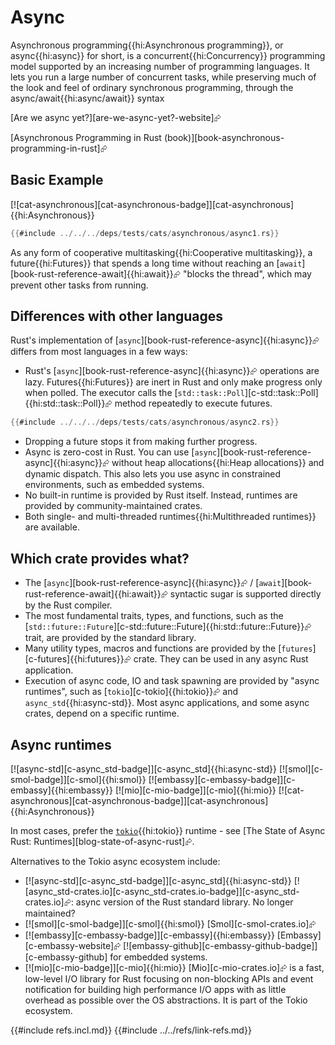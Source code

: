# Async

Asynchronous programming{{hi:Asynchronous programming}}, or async{{hi:async}} for short, is a concurrent{{hi:Concurrency}} programming model supported by an increasing number of programming languages. It lets you run a large number of concurrent tasks, while preserving much of the look and feel of ordinary synchronous programming, through the async/await{{hi:async/await}} syntax

[Are we async yet?][are-we-async-yet?-website]⮳

[Asynchronous Programming in Rust (book)][book-asynchronous-programming-in-rust]⮳

## Basic Example

[![cat-asynchronous][cat-asynchronous-badge]][cat-asynchronous]{{hi:Asynchronous}}

```rust
{{#include ../../../deps/tests/cats/asynchronous/async1.rs}}
```

As any form of cooperative multitasking{{hi:Cooperative multitasking}}, a future{{hi:Futures}} that spends a long time without reaching an [`await`][book-rust-reference-await]{{hi:await}}⮳ "blocks the thread", which may prevent other tasks from running.

## Differences with other languages

Rust's implementation of [`async`][book-rust-reference-async]{{hi:async}}⮳ differs from most languages in a few ways:

- Rust's [`async`][book-rust-reference-async]{{hi:async}}⮳ operations are lazy. Futures{{hi:Futures}} are inert in Rust and only make progress only when polled. The executor calls the [`std::task::Poll`][c-std::task::Poll]{{hi:std::task::Poll}}⮳ method repeatedly to execute futures.

```rust
{{#include ../../../deps/tests/cats/asynchronous/async2.rs}}
```

- Dropping a future stops it from making further progress.
- Async is zero-cost in Rust. You can use [`async`][book-rust-reference-async]{{hi:async}}⮳ without heap allocations{{hi:Heap allocations}} and dynamic dispatch. This also lets you use async in constrained environments, such as embedded systems.
- No built-in runtime is provided by Rust itself. Instead, runtimes are provided by community-maintained crates.
- Both single- and multi-threaded runtimes{{hi:Multithreaded runtimes}} are available.

## Which crate provides what?

- The [`async`][book-rust-reference-async]{{hi:async}}⮳ / [`await`][book-rust-reference-await]{{hi:await}}⮳ syntactic sugar is supported directly by the Rust compiler.
- The most fundamental traits, types, and functions, such as the [`std::future::Future`][c-std::future::Future]{{hi:std::future::Future}}⮳ trait, are provided by the standard library.
- Many utility types, macros and functions are provided by the [`futures`][c-futures]{{hi:futures}}⮳ crate. They can be used in any async Rust application.
- Execution of async code, IO and task spawning are provided by "async runtimes", such as [`tokio`][c-tokio]{{hi:tokio}}⮳ and `async_std`{{hi:async-std}}. Most async applications, and some async crates, depend on a specific runtime.

## Async runtimes

[![async-std][c-async_std-badge]][c-async_std]{{hi:async-std}}  [![smol][c-smol-badge]][c-smol]{{hi:smol}}  [![embassy][c-embassy-badge]][c-embassy]{{hi:embassy}}  [![mio][c-mio-badge]][c-mio]{{hi:mio}}  [![cat-asynchronous][cat-asynchronous-badge]][cat-asynchronous]{{hi:Asynchronous}}

In most cases, prefer the [`tokio`][p-tokio]{{hi:tokio}} runtime - see [The State of Async Rust: Runtimes][blog-state-of-async-rust]⮳.

Alternatives to the Tokio async ecosystem include:

- [![async-std][c-async_std-badge]][c-async_std]{{hi:async-std}}  [![async_std-crates.io][c-async_std-crates.io-badge]][c-async_std-crates.io]⮳: async version of the Rust standard library. No longer maintained?
- [![smol][c-smol-badge]][c-smol]{{hi:smol}}  [Smol][c-smol-crates.io]⮳
- [![embassy][c-embassy-badge]][c-embassy]{{hi:embassy}}  [Embassy][c-embassy-website]⮳ [![embassy-github][c-embassy-github-badge]][c-embassy-github] for embedded systems.
- [![mio][c-mio-badge]][c-mio]{{hi:mio}}  [Mio][c-mio-crates.io]⮳ is a fast, low-level I/O library for Rust focusing on non-blocking APIs and event notification for building high performance I/O apps with as little overhead as possible over the OS abstractions. It is part of the Tokio ecosystem.

[p-tokio]: ./tokio.md
{{#include refs.incl.md}}
{{#include ../../refs/link-refs.md}}

<div class="hidden">
</div>

